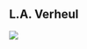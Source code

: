 ## L.A. Verheul

<!--
<picture>
  <source
    srcset="https://github-readme-stats.vercel.app/api?username=scooter1337&show_icons=true&theme=dark"
    media="(prefers-color-scheme: dark)"
  />
  <source
    srcset="https://github-readme-stats.vercel.app/api?username=scooter1337&show_icons=true"
    media="(prefers-color-scheme: light), (prefers-color-scheme: no-preference)"
  />
  <img src="https://github-readme-stats.vercel.app/api?username=scooter1337&show_icons=true" />
</picture>
-->

<picture>
  <source
    srcset="https://github-readme-stats.vercel.app/api/top-langs/?username=scooter1337&show_icons=true&theme=dark"
    media="(prefers-color-scheme: dark)"
  />
  <source
    srcset="https://github-readme-stats.vercel.app/api/top-langs/?username=scooter1337&show_icons=true"
    media="(prefers-color-scheme: light), (prefers-color-scheme: no-preference)"
  />
  <img src="https://github-readme-stats.vercel.app/api/top-langs/?username=scooter1337&show_icons=true" />
</picture>
